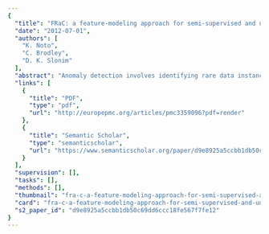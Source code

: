 ```yaml
---
{
  "title": "FRaC: a feature-modeling approach for semi-supervised and unsupervised anomaly detection",
  "date": "2012-07-01",
  "authors": [
    "K. Noto",
    "C. Brodley",
    "D. K. Slonim"
  ],
  "abstract": "Anomaly detection involves identifying rare data instances (anomalies) that come from a different class or distribution than the majority (which are simply called “normal” instances). Given a training set of only normal data, the semi-supervised anomaly detection task is to identify anomalies in the future. Good solutions to this task have applications in fraud and intrusion detection. The unsupervised anomaly detection task is different: Given unlabeled, mostly-normal data, identify the anomalies among them. Many real-world machine learning tasks, including many fraud and intrusion detection tasks, are unsupervised because it is impractical (or impossible) to verify all of the training data. We recently presented FRaC, a new approach for semi-supervised anomaly detection. FRaC is based on using normal instances to build an ensemble of feature models, and then identifying instances that disagree with those models as anomalous. In this paper, we investigate the behavior of FRaC experimentally and explain why FRaC is so successful. We also show that FRaC is a superior approach for the unsupervised as well as the semi-supervised anomaly detection task, compared to well-known state-of-the-art anomaly detection methods, LOF and one-class support vector machines, and to an existing feature-modeling approach.",
  "links": [
    {
      "title": "PDF",
      "type": "pdf",
      "url": "http://europepmc.org/articles/pmc3359096?pdf=render"
    },
    {
      "title": "Semantic Scholar",
      "type": "semanticscholar",
      "url": "https://www.semanticscholar.org/paper/d9e8925a5ccbb1db50c69dd6ccc18fe567f7fe12"
    }
  ],
  "supervision": [],
  "tasks": [],
  "methods": [],
  "thumbnail": "fra-c-a-feature-modeling-approach-for-semi-supervised-and-unsupervised-anomaly-detection-thumb.jpg",
  "card": "fra-c-a-feature-modeling-approach-for-semi-supervised-and-unsupervised-anomaly-detection-card.jpg",
  "s2_paper_id": "d9e8925a5ccbb1db50c69dd6ccc18fe567f7fe12"
}
---
```


